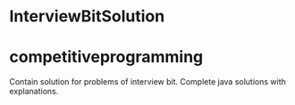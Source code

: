 # InterviewBitSolution 
# competitiveprogramming
Contain solution for problems of interview bit.
Complete java solutions with explanations.
